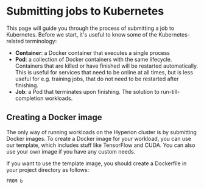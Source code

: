 # Submitting jobs to Kubernetes
This page will guide you through the process of submitting a job to Kubernetes.
Before we start, it's useful to know some of the Kubernetes-related terminology:

* **Container**: a Docker container that executes a single process
* **Pod**: a collection of Docker containers with the same lifecycle. Containers that are killed or have finished will be restarted automatically. This is useful for services that need to be online at all times, but is less useful for e.g. training jobs, that do not need to be restarted after finishing.
* **Job**: a Pod that terminates upon finishing. The solution to run-till-completion workloads.

## Creating a Docker image
The only way of running workloads on the Hyperion cluster is by submitting Docker images.
To create a Docker image for your workload, you can use our template, which includes stuff like TensorFlow and CUDA.
You can also use your own image if you have any custom needs.

If you want to use the template image, you should create a Dockerfile in your project directory as follows:

```
FROM b